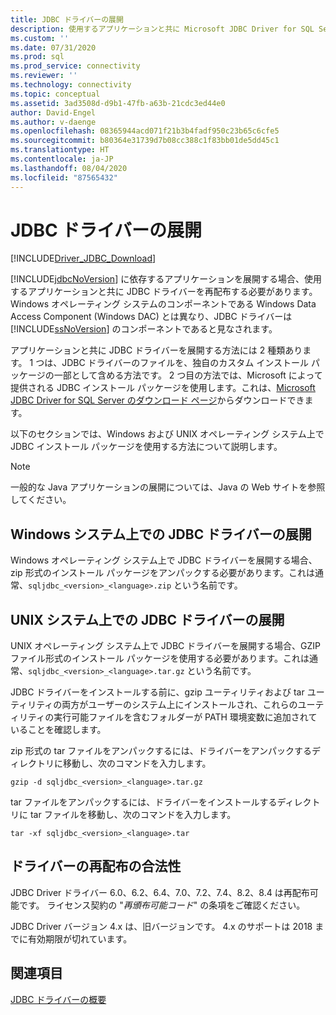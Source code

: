 ```yaml
---
title: JDBC ドライバーの展開
description: 使用するアプリケーションと共に Microsoft JDBC Driver for SQL Server を再配布して展開する方法と、必要なファイルについて説明します。
ms.custom: ''
ms.date: 07/31/2020
ms.prod: sql
ms.prod_service: connectivity
ms.reviewer: ''
ms.technology: connectivity
ms.topic: conceptual
ms.assetid: 3ad3508d-d9b1-47fb-a63b-21cdc3ed44e0
author: David-Engel
ms.author: v-daenge
ms.openlocfilehash: 08365944acd071f21b3b4fadf950c23b65c6cfe5
ms.sourcegitcommit: b80364e31739d7b08cc388c1f83bb01de5dd45c1
ms.translationtype: HT
ms.contentlocale: ja-JP
ms.lasthandoff: 08/04/2020
ms.locfileid: "87565432"
---
```

# <a name="deploying-the-jdbc-driver"></a>JDBC ドライバーの展開

[!INCLUDE[Driver_JDBC_Download](../../includes/driver_jdbc_download.md)]

[!INCLUDE[jdbcNoVersion](../../includes/jdbcnoversion_md.md)] に依存するアプリケーションを展開する場合、使用するアプリケーションと共に JDBC ドライバーを再配布する必要があります。 Windows オペレーティング システムのコンポーネントである Windows Data Access Component (Windows DAC) とは異なり、JDBC ドライバーは [!INCLUDE[ssNoVersion](../../includes/ssnoversion-md.md)] のコンポーネントであると見なされます。  
  
アプリケーションと共に JDBC ドライバーを展開する方法には 2 種類あります。 1 つは、JDBC ドライバーのファイルを、独自のカスタム インストール パッケージの一部として含める方法です。 2 つ目の方法では、Microsoft によって提供される JDBC インストール パッケージを使用します。これは、[Microsoft JDBC Driver for SQL Server のダウンロード ページ](download-microsoft-jdbc-driver-for-sql-server.md)からダウンロードできます。  
  
以下のセクションでは、Windows および UNIX オペレーティング システム上で JDBC インストール パッケージを使用する方法について説明します。  
  
> [!NOTE]  
> 一般的な Java アプリケーションの展開については、Java の Web サイトを参照してください。  
  
## <a name="deploying-the-jdbc-driver-on-windows-systems"></a>Windows システム上での JDBC ドライバーの展開

Windows オペレーティング システム上で JDBC ドライバーを展開する場合、zip 形式のインストール パッケージをアンパックする必要があります。これは通常、`sqljdbc_<version>_<language>.zip` という名前です。

## <a name="deploying-the-driver-on-unix-systems"></a>UNIX システム上での JDBC ドライバーの展開

UNIX オペレーティング システム上で JDBC ドライバーを展開する場合、GZIP ファイル形式のインストール パッケージを使用する必要があります。これは通常、`sqljdbc_<version>_<language>.tar.gz` という名前です。  
  
JDBC ドライバーをインストールする前に、gzip ユーティリティおよび tar ユーティリティの両方がユーザーのシステム上にインストールされ、これらのユーティリティの実行可能ファイルを含むフォルダーが PATH 環境変数に追加されていることを確認します。  
  
zip 形式の tar ファイルをアンパックするには、ドライバーをアンパックするディレクトリに移動し、次のコマンドを入力します。  
  
`gzip -d sqljdbc_<version>_<language>.tar.gz`  
  
tar ファイルをアンパックするには、ドライバーをインストールするディレクトリに tar ファイルを移動し、次のコマンドを入力します。  
  
`tar -xf sqljdbc_<version>_<language>.tar`  

## <a name="legalities-of-driver-redistribution"></a>ドライバーの再配布の合法性

JDBC Driver ドライバー 6.0、6.2、6.4、7.0、7.2、7.4、8.2、8.4 は再配布可能です。 ライセンス契約の "_再頒布可能コード_" の条項をご確認ください。

JDBC Driver バージョン 4.x は、旧バージョンです。 4\.x のサポートは 2018 までに有効期限が切れています。

## <a name="see-also"></a>関連項目

[JDBC ドライバーの概要](overview-of-the-jdbc-driver.md)  
